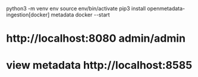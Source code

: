 python3 -m venv env
source env/bin/activate
pip3 install openmetadata-ingestion[docker]
metadata docker --start
# http://localhost:8080  admin/admin

# view metadata http://localhost:8585

